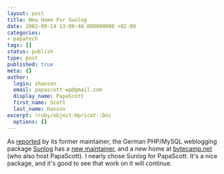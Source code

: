```yaml
---
layout: post
title: New Home For Sunlog
date: 2002-09-14 13:09:48.000000000 +02:00
categories:
- papatech
tags: []
status: publish
type: post
published: true
meta: {}
author:
  login: shanson
  email: papascott-wp@gmail.com
  display_name: PapaScott
  first_name: Scott
  last_name: Hanson
excerpt: !ruby/object:Hpricot::Doc
  options: {}
---
```

<p>As <a href="http://www.sunflyer.ch/site.php?sid=7c7eb78f0cfd01dcafe4fb11514a4666&page=1">reported</a> by its former maintainer, the German PHP/MySQL weblogging package <a href="http://www.sunlog.org">Sunlog</a> has a <a href="http://www.fiene.tv/">new maintainer</a>,  and a new home at <a href="http://bytecamp.net/">bytecamp.net</a> (who also host PapaScott). I nearly chose Sunlog for PapaScott. It's a nice package, and it's good to see that work on it will continue.</p>
